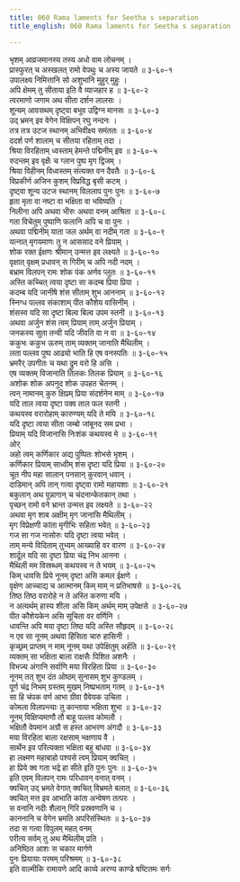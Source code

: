 ```yaml
---
title: 060 Rama laments for Seetha s separation
title_english: 060 Rama laments for Seetha s separation

---
```

भृशम् आव्रजमानस्य तस्य अधो वाम लोचनम् ।  
प्रास्फुरत् च अस्खलत् रामो वेपथुः च अस्य जायते ॥ ३-६०-१  
उपालक्ष्य निमित्तानि सो अशुभानि मुहुर् मुहुः ।  
अपि क्षेमम् तु सीताया इति वै व्याजहार ह ॥ ३-६०-२  
त्वरमाणो जगाम अथ सीता दर्शन लालसः ।  
शून्यम् आवसथम् दृष्ट्वा बभूव उद्विग्न मानसः ॥ ३-६०-३  
उद् भ्रमन् इव वेगेन विक्षिपन् रघु नन्दनः ।  
तत्र तत्र उटज स्थानम् अभिवीक्ष्य समंततः ॥ ३-६०-४  
ददर्श पर्ण शालाम् च सीतया रहिताम् तदा ।  
श्रिया विरहिताम् ध्वस्ताम् हेमन्ते पद्मिनीम् इव ॥ ३-६०-५  
रुदन्तम् इव वृक्षैः च ग्लान पुष्प मृग द्विजम् ।  
श्रिया विहीनम् विध्वस्तम् संत्यक्त वन दैवतैः ॥ ३-६०-६  
विप्रकीर्ण अजिन कुशम् विप्रविद्ध बृसी कटम् ।  
दृष्ट्वा शून्य उटज स्थानम् विललाप पुनः पुनः ॥ ३-६०-७  
हृता मृता वा नष्टा वा भक्षिता वा भविष्यति ।  
निलीना अपि अथवा भीरुः अथवा वनम् आश्रिता ॥ ३-६०-८  
गता विचेतुम् पुष्पाणि फलानि अपि च वा पुनः ।  
अथवा पद्मिनीम् याता जल अर्थम् वा नदीम् गता ॥ ३-६०-९  
यत्नात् मृगयमाणः तु न आससाद वने प्रियाम् ।  
शोक रक्त ईक्षणः श्रीमान् उन्मत्त इव लक्ष्यते ॥ ३-६०-१०  
वृक्षात् वृक्षम् प्रधावन् स गिरीम् च अपि नदी नदम् ।  
बभ्राम विलपन् रामः शोक पंक अर्णव प्लुतः ॥ ३-६०-११  
अस्ति कच्चित् त्वया दृष्टा सा कदम्ब प्रिया प्रिया ।  
कदम्ब यदि जानीषे शंस सीताम् शुभ आननाम् ॥ ३-६०-१२  
स्निग्ध पल्लव संकाशाम् पीत कौशेय वासिनीम् ।  
शंसस्व यदि सा दृष्टा बिल्व बिल्व उपम स्तनी ॥ ३-६०-१३  
अथवा अर्जुन शंस त्वम् प्रियाम् ताम् अर्जुन प्रियाम् ।  
जनकस्य सुता तन्वी यदि जीवति वा न वा ॥ ३-६०-१४  
ककुभः ककुभ ऊरुम् ताम् व्यक्तम् जानाति मैथिलीम् ।  
लता पल्लव पुष्प आढ्यो भाति हि एष वनस्पतिः ॥ ३-६०-१५  
भ्रमरैर् उपगीतः च यथा द्रुम वरो हि असि ।  
एष व्यक्तम् विजानाति तिलकः तिलक प्रियाम् ॥ ३-६०-१६  
अशोक शोक अपनुद शोक उपहत चेतनम् ।  
त्वन् नामानम् कुरु क्षिप्रम् प्रिया संदर्शनेन माम् ॥ ३-६०-१७  
यदि ताल त्वया दृष्टा पक्व ताल फल स्तनी ।  
कथयस्व वरारोहाम् कारुण्यम् यदि ते मयि ॥ ३-६०-१८  
यदि दृष्टा त्वया सीता जम्बो जांबूनद सम प्रभा ।  
प्रियाम् यदि विजानासि निःशंक कथयस्व मे ॥ ३-६०-१९  
ओर्  
अहो त्वम् कर्णिकार अद्य पुष्पितः शोभसे भृशम् ।  
कर्णिकार प्रियाम् साध्वीम् शंस दृष्टा यदि प्रिया ॥ ३-६०-२०  
चूत नीप महा सालान् पनसान् कुरवान् धवान् ।  
दाडिमान् अपि तान् गत्वा दृष्ट्वा रामो महायशाः ॥ ३-६०-२१  
बकुलान् अथ पुन्नागान् च चंदनान्केतकान् तथा ।  
पृच्छन् रामो वने भ्रान्त उन्मत्त इव लक्ष्यते ॥ ३-६०-२२  
अथवा मृग शाब अक्षीम् मृग जानासि मैथिलीम् ।  
मृग विप्रेक्षणी कांता मृगीभिः सहिता भवेत् ॥ ३-६०-२३  
गज सा गज नासोरुः यदि दृष्टा त्वया भवेत् ।  
ताम् मन्ये विदिताम् तुभ्यम् आख्याहि वर वारण ॥ ३-६०-२४  
शार्दूल यदि सा दृष्टा प्रिया चंद्र निभ आनना ।  
मैथिली मम विस्रब्धम् कथयस्व न ते भयम् ॥ ३-६०-२५  
किम् धावसि प्रिये नूनम् दृष्टा असि कमल ईक्षणे ।  
वृक्षेण आच्चाद्य च आत्मानम् किम् माम् न प्रतिभाषसे ॥ ३-६०-२६  
तिष्ठ तिष्ठ वरारोहे न ते अस्ति करुणा मयि ।  
न अत्यर्थम् हास्य शीला असि किम् अर्थम् माम् उपेक्षसे ॥ ३-६०-२७  
पीत कौशेयकेन असि सूचिता वर वर्णिनि ।  
धावन्ति अपि मया दृष्टा तिष्ठ यदि अस्ति सौहृदम् ॥ ३-६०-२८  
न एव सा नूनम् अथवा हिंसिता चारु हासिनी ।  
कृच्छ्रम् प्राप्तम् न माम् नूनम् यथा उपेक्षितुम् अर्हति ॥ ३-६०-२९  
व्यक्तम् सा भक्षिता बाला राक्षसैः पिशित अशनैः ।  
विभज्य अंगानि सर्वाणि मया विरहिता प्रिया ॥ ३-६०-३०  
नूनम् तत् शुभ दंत ओष्ठम् सुनासम् शुभ कुण्डलम् ।  
पूर्ण चंद्र निभम् ग्रस्तम् मुखम् निष्प्रभताम् गतम् ॥ ३-६०-३१  
सा हि चंपक वर्ण आभा ग्रीवा ग्रैवेयक उचिता ।  
कोमला विलपन्त्याः तु कान्ताया भक्षिता शुभा ॥ ३-६०-३२  
नूनम् विक्षिप्यमाणौ तौ बाहू पल्लव कोमलौ ।  
भक्षितौ वेपमान अग्रौ स हस्त आभरण अंगदौ ॥ ३-६०-३३  
मया विरहिता बाला रक्षसाम् भक्षणाय वै ।  
सार्थेन इव परित्यक्ता भक्षिता बहु बांधवा ॥ ३-६०-३४  
हा लक्ष्मण महाबाहो पश्यसे त्वम् प्रियाम् क्वचित् ।  
हा प्रिये क्व गता भद्रे हा सीते इति पुनः पुनः ॥ ३-६०-३५  
इति एवम् विलपन् रामः परिधावन् वनात् वनम् ।  
क्वचित् उद् भ्रमते वेगात् क्वचित् विभ्रमते बलात् ॥ ३-६०-३६  
क्वचित् मत्त इव आभाति कांता अन्वेषण तत्परः ।  
स वनानि नदीः शैलान् गिरि प्रस्रवणानि च ।  
काननानि च वेगेन भ्रमति अपरिसंस्थितः ॥ ३-६०-३७  
तदा स गत्वा विपुलम् महत् वनम्  
परीत्य सर्वम् तु अथ मैथिलीम् प्रति ।  
अनिष्ठित आशः स चकार मार्गणे  
पुनः प्रियायाः परमम् परिश्रमम् ॥ ३-६०-३८  
इति वाल्मीकि रामायणे आदि काव्ये अरण्य काण्डे षष्टितमः सर्गः